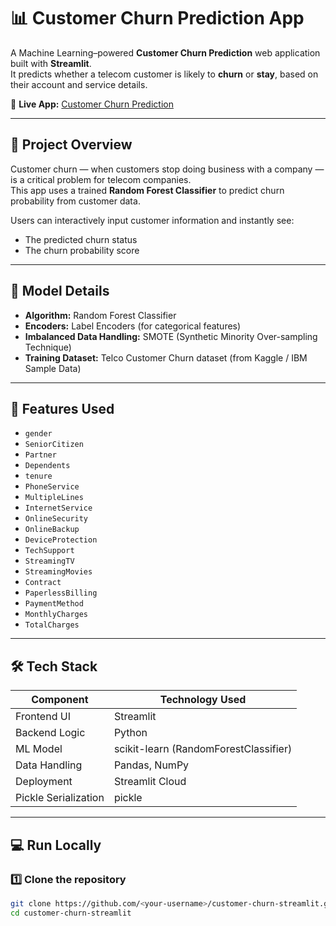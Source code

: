 # 📊 Customer Churn Prediction App

A Machine Learning–powered **Customer Churn Prediction** web application built with **Streamlit**.  
It predicts whether a telecom customer is likely to **churn** or **stay**, based on their account and service details.

🔗 **Live App:** [Customer Churn Prediction](https://customer-churn-prediction-9ckohz9yyre5vptf6tf5ro.streamlit.app/)

---

## 🚀 Project Overview

Customer churn — when customers stop doing business with a company — is a critical problem for telecom companies.  
This app uses a trained **Random Forest Classifier** to predict churn probability from customer data.

Users can interactively input customer information and instantly see:
- The predicted churn status
- The churn probability score

---

## 🧠 Model Details

- **Algorithm:** Random Forest Classifier  
- **Encoders:** Label Encoders (for categorical features)  
- **Imbalanced Data Handling:** SMOTE (Synthetic Minority Over-sampling Technique)  
- **Training Dataset:** Telco Customer Churn dataset (from Kaggle / IBM Sample Data)

---

## 🧩 Features Used

- `gender`
- `SeniorCitizen`
- `Partner`
- `Dependents`
- `tenure`
- `PhoneService`
- `MultipleLines`
- `InternetService`
- `OnlineSecurity`
- `OnlineBackup`
- `DeviceProtection`
- `TechSupport`
- `StreamingTV`
- `StreamingMovies`
- `Contract`
- `PaperlessBilling`
- `PaymentMethod`
- `MonthlyCharges`
- `TotalCharges`

---

## 🛠️ Tech Stack

| Component | Technology Used |
|------------|----------------|
| Frontend UI | Streamlit |
| Backend Logic | Python |
| ML Model | scikit-learn (RandomForestClassifier) |
| Data Handling | Pandas, NumPy |
| Deployment | Streamlit Cloud |
| Pickle Serialization | pickle |

---

## 💻 Run Locally

### 1️⃣ Clone the repository
```bash
git clone https://github.com/<your-username>/customer-churn-streamlit.git
cd customer-churn-streamlit
